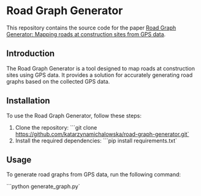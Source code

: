 # Road Graph Generator

This repository contains the source code for the paper [Road Graph Generator: Mapping roads at construction sites from GPS data](https://arxiv.org/abs/2402.09919).

## Introduction

The Road Graph Generator is a tool designed to map roads at construction sites using GPS data. It provides a solution for accurately generating road graphs based on the collected GPS data.

## Installation

To use the Road Graph Generator, follow these steps:

1. Clone the repository: 
```git clone https://github.com/katarzynamichalowska/road-graph-generator.git`
2. Install the required dependencies: 
```pip install requirements.txt`

## Usage

To generate road graphs from GPS data, run the following command:

```python generate_graph.py`



